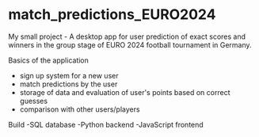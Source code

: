# match_predictions_EURO2024

My small project - A desktop app for user prediction of exact scores and winners  in the group stage of EURO 2024 football tournament in Germany.

Basics of the application
- sign up system for a new user
- match predictions by the user
- storage of data and evaluation  of user's points based on correct guesses
- comparison with other users/players


Build
-SQL database
-Python backend
-JavaScript frontend
